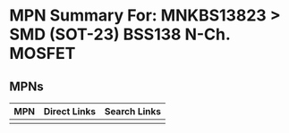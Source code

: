 



# MPN Summary For: MNKBS13823 > SMD (SOT-23) BSS138 N-Ch. MOSFET

## MPNs
  

|MPN|Direct Links|Search Links|
| :--- | :--- | :--- |
||||
